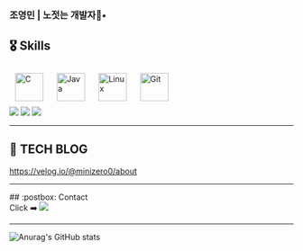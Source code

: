 ### 조영민 | 노젓는 개발자🚣•

<!--
**minizero0/minizero0** is a ✨ _special_ ✨ repository because its `README.md` (this file) appears on your GitHub profile.

Here are some ideas to get you started:

- 🔭 I’m currently working on 
- 🌱 I’m currently learning ...
- 👯 I’m looking to collaborate on ...
- 🤔 I’m looking for help with ...
- 💬 Ask me about ...
- 📫 How to reach me: ...
- 😄 Pronouns: ...
- ⚡ Fun fact: ...
-->
## :medal_military: Skills
<div align="left">  
<img style="margin: 10px" src="https://profilinator.rishav.dev/skills-assets/c-original.svg" alt="C" height="50" />  
<img style="margin: 10px" src="https://profilinator.rishav.dev/skills-assets/java-original-wordmark.svg" alt="Java" height="50" />  
<img style="margin: 10px" src="https://profilinator.rishav.dev/skills-assets/linux-original.svg" alt="Linux" height="50" /> 
<img style="margin: 10px" src="https://profilinator.rishav.dev/skills-assets/git-scm-icon.svg" alt="Git" height="50" />  
</div>
<div>
<img src="https://img.shields.io/badge/oracle-F80000?style=for-the-badge&logo=oracle&logoColor=white">
<img src="https://img.shields.io/badge/javascript-F7DF1E?style=for-the-badge&logo=javascript&logoColor=black">
<img src="https://img.shields.io/badge/jquery-0769AD?style=for-the-badge&logo=jquery&logoColor=white">
</div>
<hr>

## :book: TECH BLOG
https://velog.io/@minizero0/about
<hr>
## :postbox: Contact
<div> Click ➡️  
<a href="mailto:dudals1069@gmail.com"><img src="https://img.shields.io/badge/Gmail-d14836?style=flat&logo=Gmail&logoColor=white&link=dudals1069@gmail.com"/> </a>
 </div>
 
<hr>
<!--<a href="https://42seoul.kr/seoul42/contents/view?contentsNo=16&level=2&menuNo=28" target="_blank"><img src="https://img.shields.io/badge/42seoul-000000?style=flat-square&logo=42&logoColor=white"/></a>-->

![Anurag's GitHub stats](https://github-readme-stats.vercel.app/api?username=minizero0&show_icons=true&theme=midnight-purple)


